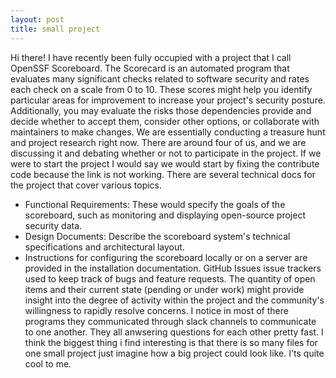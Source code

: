 ```yaml
---
layout: post
title: small project
---
```

Hi there! I have recently been fully occupied with a project that I call OpenSSF Scoreboard. The Scorecard is an automated program that evaluates many significant checks related to software security and rates each check on a scale from 0 to 10. These scores might help you identify particular areas for improvement to increase your project's security posture. Additionally, you may evaluate the risks those dependencies provide and decide whether to accept them, consider other options, or collaborate with maintainers to make changes.
We are essentially conducting a treasure hunt and project research right now. There are around four of us, and we are discussing it and debating whether or not to participate in the project. If we were to start the project I would say we would start by fixing the contribute code because the link is not working. There are several technical docs for the project that cover various topics.
- Functional Requirements: These would specify the goals of the scoreboard, such as monitoring and displaying open-source project security data.
- Design Documents: Describe the scoreboard system's technical specifications and architectural layout.
- Instructions for configuring the scoreboard locally or on a server are provided in the installation documentation.
GitHub Issues issue trackers used to keep track of bugs and feature requests. The quantity of open items and their current state (pending or under work) might provide insight into the degree of activity within the project and the community's willingness to rapidly resolve concerns. I notice in most of there programs they communicated through slack channels to communicate to one another. They all anwsering questions for each other pretty fast.
I think the biggest thing i find interesting is that there is so many files for one small project just imagine how a big project could look like. I'ts quite cool to me.
